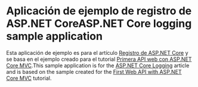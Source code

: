 # <a name="aspnet-core-logging-sample-application"></a><span data-ttu-id="84828-101">Aplicación de ejemplo de registro de ASP.NET Core</span><span class="sxs-lookup"><span data-stu-id="84828-101">ASP.NET Core logging sample application</span></span>

<span data-ttu-id="84828-102">Esta aplicación de ejemplo es para el artículo [Registro de ASP.NET Core](https://docs.microsoft.com/aspnet/core/fundamentals/logging/index) y se basa en el ejemplo creado para el tutorial [Primera API web con ASP.NET Core MVC](https://docs.microsoft.com/aspnet/core/tutorials/first-web-api).</span><span class="sxs-lookup"><span data-stu-id="84828-102">This sample application is for the [ASP.NET Core Logging](https://docs.microsoft.com/aspnet/core/fundamentals/logging/index) article and is based on the sample created for the [First Web API with ASP.NET Core MVC](https://docs.microsoft.com/aspnet/core/tutorials/first-web-api) tutorial.</span></span>
